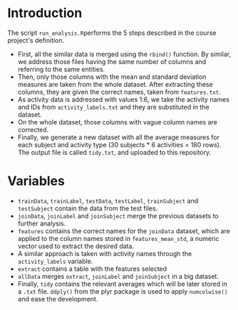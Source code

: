 # Introduction

The script `run_analysis.R`performs the 5 steps described in the course project's definition.

* First, all the similar data is merged using the `rbind()` function. By similar, we address those files having the same number of columns and referring to the same entities.
* Then, only those columns with the mean and standard deviation measures are taken from the whole dataset. After extracting these columns, they are given the correct names, taken from `features.txt`.
* As activity data is addressed with values 1:6, we take the activity names and IDs from `activity_labels.txt` and they are substituted in the dataset.
* On the whole dataset, those columns with vague column names are corrected.
* Finally, we generate a new dataset with all the average measures for each subject and activity type (30 subjects * 6 activities = 180 rows). The output file is called `tidy.txt`, and uploaded to this repository.

# Variables

* `trainData`, `trainLabel`, `testData`, `testLabel`, `trainSubject` and `testSubject` contain the data from the test files.
* `joinData`, `joinLabel` and `joinSubject` merge the previous datasets to further analysis.
* `features` contains the correct names for the `joinData` dataset, which are applied to the column names stored in `features_mean_std`, a numeric vector used to extract the desired data.
* A similar approach is taken with activity names through the `activity_labels` variable.
* `extract` contains a table with the features selected
* `allData` merges `extract`, `joinLabel` and `joinSubject` in a big dataset.
* Finally, `tidy` contains the relevant averages which will be later stored in a `.txt` file. `ddply()` from the plyr package is used to apply `numcolwise()` and ease the development.

